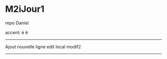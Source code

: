 # M2iJour1
repo Daniel

accent: é ê

*******************************************
Ajout nouvelle ligne edit local modif2
****************************
